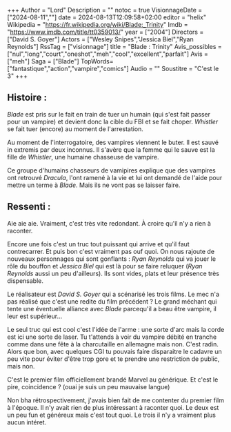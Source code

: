 +++
Author = "Lord"
Description = ""
notoc = true
VisionnageDate = ["2024-08-11",""]
date = 2024-08-13T12:09:58+02:00
editor = "helix"
Wikipedia = "https://fr.wikipedia.org/wiki/Blade:_Trinity"
Imdb = "https://www.imdb.com/title/tt0359013/"
year = ["2004"]
Directors = ["David S. Goyer"]
Actors = ["Wesley Snipes","Jessica Biel","Ryan Reynolds"]
RssTag = ["visionnage"]
title = "Blade : Trinity"
Avis_possibles = ["nul","long","court","oneshot","meh","cool","excellent","parfait"]
Avis = ["meh"] 
Saga = ["Blade"]
TopWords=["fantastique","action","vampire","comics"]
Audio = ""
Soustitre = "C'est le 3"
+++
## Histoire : 
*Blade* est pris sur le fait en train de tuer un humain (qui s'est fait passer pour un vampire) et devient donc la cible du FBI et se fait choper.
*Whistler* se fait tuer (encore) au moment de l'arrestation.

Au moment de l'interrogatoire, des vampires viennent le buter.
Il est sauvé in extremis par deux inconnus.
Il s'avère que la femme qui le sauve est la fille de *Whistler*, une humaine chasseuse de vampire.

Ce groupe d'humains chasseurs de vamipires explique que des vampires ont retrouvé *Dracula*, l'ont ramené à la vie et lui ont demandé de l'aide pour mettre un terme à *Blade*.
Mais ils ne vont pas se laisser faire.

## Ressenti :
Aie aie aie.
Vraiment, c'est très vite redondant.
À croire qu'il n'y a rien à raconter.

Encore une fois c'est un truc tout puissant qui arrive et qu'il faut contrecarrer.
Et puis bon c'est vraiment pas ouf quoi.
On nous rajoute de nouveaux personnages qui sont gonflants : *Ryan Reynolds* qui va jouer le rôle du bouffon et *Jessica Biel* qui est là pour se faire reluquer (*Ryan Reynolds* aussi un peu d'ailleurs).
Ils sont vides, plats et leur présence très dispensable.

Le réalisateur est *David S. Goyer* qui a scénarisé les trois films.
Le mec n'a pas réalisé que c'est une redite du film précédent ?
Le grand méchant qui tente une éventuelle alliance avec *Blade* parcequ'il a beau être vampire, il leur est supérieur…

Le seul truc qui est cool c'est l'idée de l'arme : une sorte d'arc mais la corde est ici une sorte de laser.
Tu t'attends à voir du vampire débité en tranche comme dans une fête à la charcutaille en allemagne mais non.
C'est radin.
Alors que bon, avec quelques CGI tu pouvais faire disparaitre le cadavre un peu vite pour éviter d'être trop gore et te prendre une restriction de public, mais non.

C'est le premier film officiellement brandé Marvel au générique.
Et c'est le pire, coincidence ?
(ouai je suis un peu mauvaise langue)

Non bha rétrospectivement, j'avais bien fait de me contenter du premier film à l'époque.
Il n'y avait rien de plus intéressant à raconter quoi.
Le deux est un peu fun et généreux mais c'est tout quoi.
Le trois il n'y a vraiment plus aucun intéret.
